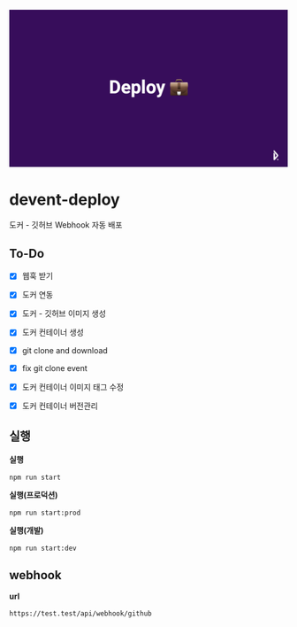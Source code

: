 ![head](./head.png)

# devent-deploy
도커 - 깃허브 Webhook 자동 배포

## To-Do

* [x] 웹훅 받기
* [x] 도커 연동
* [x] 도커 - 깃허브 이미지 생성
* [x] 도커 컨테이너 생성
* [x] git clone and download
* [x] fix git clone event
* [x] 도커 컨테이너 이미지 태그 수정
* [x] 도커 컨테이너 버전관리



## 실행


**실행**

```
npm run start
```

**실행(프로덕션)**

```
npm run start:prod
```

**실행(개발)**

```
npm run start:dev
```


## webhook


**url**

```
https://test.test/api/webhook/github
```
